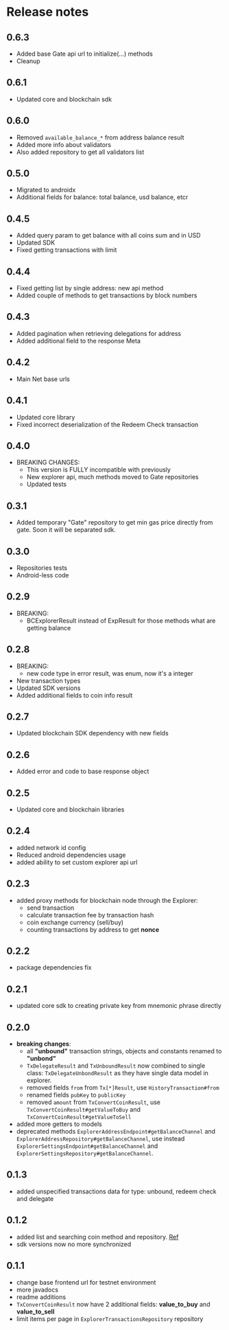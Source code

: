 # Release notes

## 0.6.3
 - Added base Gate api url to initialize(...) methods
 - Cleanup

## 0.6.1
 - Updated core and blockchain sdk

## 0.6.0
 - Removed `available_balance_*` from address balance result
 - Added more info about validators
 - Also added repository to get all validators list

## 0.5.0
 - Migrated to androidx
 - Additional fields for balance: total balance, usd balance, etcr

## 0.4.5
 - Added query param to get balance with all coins sum and in USD
 - Updated SDK
 - Fixed getting transactions with limit

## 0.4.4
 - Fixed getting list by single address: new api method
 - Added couple of methods to get transactions by block numbers

## 0.4.3
 - Added pagination when retrieving delegations for address
 - Added additional field to the response Meta
 
## 0.4.2
 - Main Net base urls

## 0.4.1
 - Updated core library
 - Fixed incorrect deserialization of the Redeem Check transaction
    
## 0.4.0
 - BREAKING CHANGES:
    - This version is FULLY incompatible with previously
    - New explorer api, much methods moved to Gate repositories
    - Updated tests

## 0.3.1
 - Added temporary "Gate" repository to get min gas price directly from gate. Soon it will be separated sdk.

## 0.3.0
 - Repositories tests
 - Android-less code

## 0.2.9
 - BREAKING:
    - BCExplorerResult instead of ExpResult for those methods what are getting balance  

## 0.2.8
 - BREAKING:
   - new code type in error result, was enum, now it's a integer
 - New transaction types
 - Updated SDK versions
 - Added additional fields to coin info result

## 0.2.7
 - Updated blockchain SDK dependency with new fields

## 0.2.6
 - Added error and code to base response object

## 0.2.5
 - Updated core and blockchain libraries

## 0.2.4
 - added network id config
 - Reduced android dependencies usage
 - added ability to set custom explorer api url

## 0.2.3
 - added proxy methods for blockchain node through the Explorer:
    - send transaction
    - calculate transaction fee by transaction hash
    - coin exchange currency (sell/buy)
    - counting transactions by address to get **nonce**

## 0.2.2
 - package dependencies fix

## 0.2.1
 - updated core sdk to creating private key from mnemonic phrase directly

## 0.2.0
 - **breaking changes**:
   - all **"unbound"** transaction strings, objects and constants renamed to **"unbond"**
   - `TxDelegateResult` and `TxUnboundResult` now combined to single class: `TxDelegateUnbondResult` as they have single data model in explorer.
   - removed fields `from` from `Tx[*]Result`, use `HistoryTransaction#from`
   - renamed fields `pubKey` to `publicKey`
   - removed `amount` from `TxConvertCoinResult`, use `TxConvertCoinResult#getValueToBuy` and `TxConvertCoinResult#getValueToSell`
 - added more getters to models
 - deprecated methods `ExplorerAddressEndpoint#getBalanceChannel` and `ExplorerAddressRepository#getBalanceChannel`,
 use instead `ExplorerSettingsEndpoint#getBalanceChannel` and `ExplorerSettingsRepository#getBalanceChannel`.

## 0.1.3
 - added unspecified transactions data for type: unbound, redeem check and delegate

## 0.1.2
 - added list and searching coin method and repository. [Ref](https://testnet.explorer.minter.network/help/index.html#operations-Coins-get_api_v1_coins)
 - sdk versions now no more synchronized

## 0.1.1
 - change base frontend url for testnet environment
 - more javadocs
 - readme additions
 - `TxConvertCoinResult` now have 2 additional fields: **value_to_buy** and **value_to_sell**
 - limit items per page in `ExplorerTransactionsRepository` repository